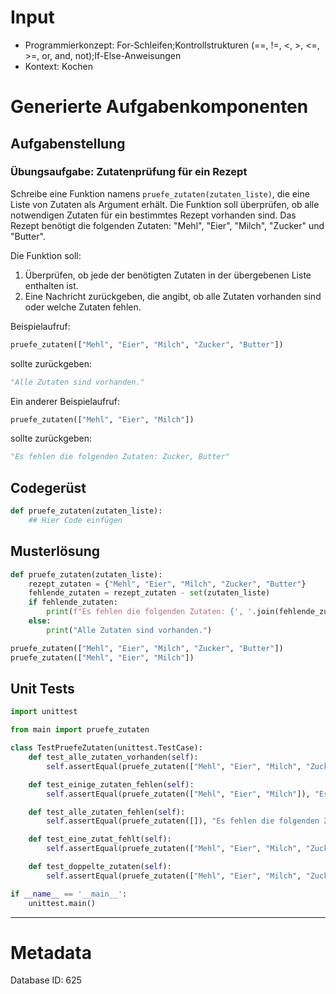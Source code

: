 # Input
- Programmierkonzept: For-Schleifen;Kontrollstrukturen (==, !=, <, >, <=, >=, or, and, not);If-Else-Anweisungen
- Kontext: Kochen

# Generierte Aufgabenkomponenten
## Aufgabenstellung
### Übungsaufgabe: Zutatenprüfung für ein Rezept

Schreibe eine Funktion namens `pruefe_zutaten(zutaten_liste)`, die eine Liste von Zutaten als Argument erhält. Die Funktion soll überprüfen, ob alle notwendigen Zutaten für ein bestimmtes Rezept vorhanden sind. Das Rezept benötigt die folgenden Zutaten: "Mehl", "Eier", "Milch", "Zucker" und "Butter".

Die Funktion soll:
1. Überprüfen, ob jede der benötigten Zutaten in der übergebenen Liste enthalten ist.
2. Eine Nachricht zurückgeben, die angibt, ob alle Zutaten vorhanden sind oder welche Zutaten fehlen.

Beispielaufruf:
```python
pruefe_zutaten(["Mehl", "Eier", "Milch", "Zucker", "Butter"])
```
sollte zurückgeben:
```python
"Alle Zutaten sind vorhanden."
```

Ein anderer Beispielaufruf:
```python
pruefe_zutaten(["Mehl", "Eier", "Milch"])
```
sollte zurückgeben:
```python
"Es fehlen die folgenden Zutaten: Zucker, Butter"
```

## Codegerüst
```python
def pruefe_zutaten(zutaten_liste):
    ## Hier Code einfügen
```

## Musterlösung
```python
def pruefe_zutaten(zutaten_liste):
    rezept_zutaten = {"Mehl", "Eier", "Milch", "Zucker", "Butter"}
    fehlende_zutaten = rezept_zutaten - set(zutaten_liste)
    if fehlende_zutaten:
        print(f"Es fehlen die folgenden Zutaten: {', '.join(fehlende_zutaten)}")
    else:
        print("Alle Zutaten sind vorhanden.")

pruefe_zutaten(["Mehl", "Eier", "Milch", "Zucker", "Butter"])
pruefe_zutaten(["Mehl", "Eier", "Milch"])
```

## Unit Tests
```python
import unittest

from main import pruefe_zutaten

class TestPruefeZutaten(unittest.TestCase):
    def test_alle_zutaten_vorhanden(self):
        self.assertEqual(pruefe_zutaten(["Mehl", "Eier", "Milch", "Zucker", "Butter"]), "Alle Zutaten sind vorhanden.")

    def test_einige_zutaten_fehlen(self):
        self.assertEqual(pruefe_zutaten(["Mehl", "Eier", "Milch"]), "Es fehlen die folgenden Zutaten: Zucker, Butter")

    def test_alle_zutaten_fehlen(self):
        self.assertEqual(pruefe_zutaten([]), "Es fehlen die folgenden Zutaten: Mehl, Eier, Milch, Zucker, Butter")

    def test_eine_zutat_fehlt(self):
        self.assertEqual(pruefe_zutaten(["Mehl", "Eier", "Milch", "Zucker"]), "Es fehlt die folgende Zutat: Butter")

    def test_doppelte_zutaten(self):
        self.assertEqual(pruefe_zutaten(["Mehl", "Eier", "Milch", "Zucker", "Butter", "Butter"]), "Alle Zutaten sind vorhanden.")

if __name__ == '__main__':
    unittest.main()
```
___
# Metadata
Database ID: 625
